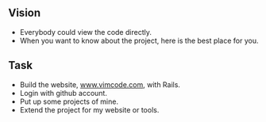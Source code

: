 
## Vision
* Everybody could view the code directly.
* When you want to know about the project, here is the best place for you.

## Task
* Build the website, www.vimcode.com, with Rails.
* Login with github account.
* Put up some projects of mine.
* Extend the project for my website or tools.